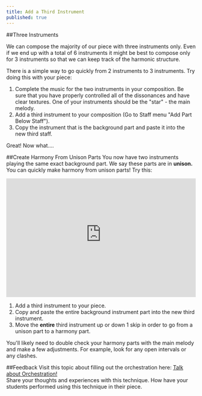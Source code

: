 ```yaml
---
title: Add a Third Instrument
published: true
---
```



##Three Instruments

We can compose the majority of our piece with three instruments only. Even if we end up with a total of 6 instruments it might be best to compose only for 3 instruments so that we can keep track of the harmonic structure. 


There is a simple way to go quickly from 2 instruments to 3 instruments. Try doing this with your piece:


1. Complete the music for the two instruments in your composition. Be sure that you have properly controlled all of the dissonances and have clear textures. One of your instruments should be the "star" - the main melody. 
2. Add a third instrument to your composition (Go to Staff menu "Add Part Below Staff").
3. Copy the instrument that is the background part and paste it into the new third staff. 


Great! Now what....


##Create Harmony From Unison Parts 
You now have two instruments playing the same exact background part.  We say these parts are in **unison.**  You can quickly make harmony from unison parts! Try this:
 



<iframe width="100%" height="315" src="https://dl.dropboxusercontent.com/u/12899352/Gifs/3instruments.gif" frameborder="0"></iframe>


1. Add a third instrument to your piece. 
2. Copy and paste the entire background instrument part into the new third instrument.
3. Move the **entire** third instrument up or down 1 skip in order to go from a unison part to a harmony part. 


You'll likely need to double check your harmony parts with the main melody and make a few adjustments. For example, look for any open intervals or any clashes. 

##Feedback
Visit this topic about filling out the orchestration here:  <a class="btn btn-primary" target="_blank" href="http://discourse.yciw.net/t/using-copy-and-paste-to-fill-out-the-instrumentation/61?u=matt"><i class="fa fa-weixin"></i> Talk about Orchestration!</a>   
Share your thoughts and experiences with this technique.  How have your students performed using this technique in their piece. 



